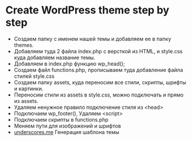 # Create WordPress theme step by step

- Создаем папку с именем нашей темы и добавляем ее в папку themes.
- Добавляем туда 2 файла index.php c версткой из HTML, и style.css куда добавляем название темы.
- Добавляем в index.php функцию wp_head();
- Создаем файл functions.php, прописываем туда добавление файла стилей style.css
- Создаем папку assets, куда переносим все стили, скрипты, шрифты и картинки.
- Переносим стили из assets в style.css, можно подключать и прямо из assets.
- Удаляем ненужное правило подключение стиля из \<head\>
- Подключаем wp_footer(), Удаляем \<script\>
- Подключаем скрипты в functions.php
- Меняем пути для изображений и шрифтов
- [underscores.me](https://underscores.me/) Генерация шаблона темы